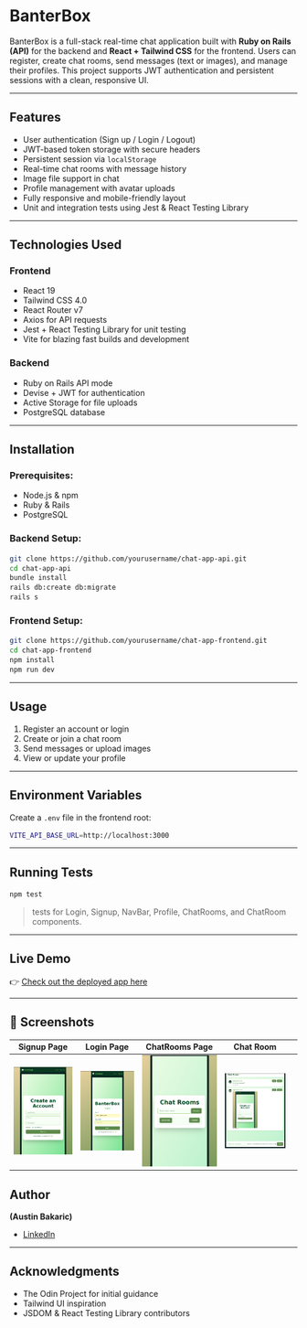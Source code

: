 # BanterBox 

BanterBox is a full-stack real-time chat application built with **Ruby on Rails (API)** for the backend and **React + Tailwind CSS** for the frontend. Users can register, create chat rooms, send messages (text or images), and manage their profiles. This project supports JWT authentication and persistent sessions with a clean, responsive UI.

---

##  Features

- User authentication (Sign up / Login / Logout)
- JWT-based token storage with secure headers
- Persistent session via `localStorage`
- Real-time chat rooms with message history
- Image file support in chat
- Profile management with avatar uploads
- Fully responsive and mobile-friendly layout
- Unit and integration tests using Jest & React Testing Library

---

##  Technologies Used

### Frontend
- React 19
- Tailwind CSS 4.0
- React Router v7
- Axios for API requests
- Jest + React Testing Library for unit testing
- Vite for blazing fast builds and development

### Backend
- Ruby on Rails API mode
- Devise + JWT for authentication
- Active Storage for file uploads
- PostgreSQL database

---

##  Installation

### Prerequisites:
- Node.js & npm
- Ruby & Rails
- PostgreSQL

### Backend Setup:
```bash
git clone https://github.com/yourusername/chat-app-api.git
cd chat-app-api
bundle install
rails db:create db:migrate
rails s
```

### Frontend Setup:
```bash
git clone https://github.com/yourusername/chat-app-frontend.git
cd chat-app-frontend
npm install
npm run dev
```

---

##  Usage

1. Register an account or login
2. Create or join a chat room
3. Send messages or upload images
4. View or update your profile

---

##  Environment Variables
Create a `.env` file in the frontend root:
```bash
VITE_API_BASE_URL=http://localhost:3000
```

---

##  Running Tests
```bash
npm test
```
>tests for Login, Signup, NavBar, Profile, ChatRooms, and ChatRoom components.

---

##  Live Demo

👉 [Check out the deployed app here](https://your-live-site-url.com)

---

## 📸 Screenshots

| Signup Page | Login Page | ChatRooms Page | Chat Room ||
|-------------|------------|----------------|-----------|---------------|
| ![Signup](chat-app-frontend/screenshots/signup.png) | ![Login](chat-app-frontend/screenshots/login.png) | ![ChatRooms](chat-app-frontend/screenshots/chatrooms.png) | ![ChatRoom](chat-app-frontend/screenshots/chatroom.png)  |


##  Author
**(Austin Bakaric)**
- [LinkedIn](https://www.linkedin.com/in/austin-bakaric-891994353/)

---


## Acknowledgments
- The Odin Project for initial guidance
- Tailwind UI inspiration
- JSDOM & React Testing Library contributors

